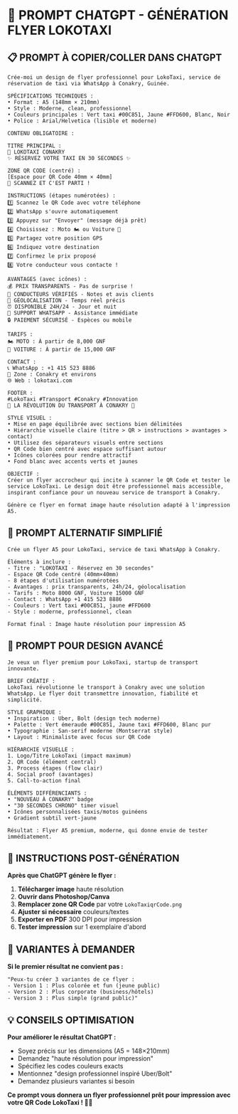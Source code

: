 # 🤖 **PROMPT CHATGPT - GÉNÉRATION FLYER LOKOTAXI**

## 📋 **PROMPT À COPIER/COLLER DANS CHATGPT**

```
Crée-moi un design de flyer professionnel pour LokoTaxi, service de réservation de taxi via WhatsApp à Conakry, Guinée.

SPÉCIFICATIONS TECHNIQUES :
• Format : A5 (148mm × 210mm) 
• Style : Moderne, clean, professionnel
• Couleurs principales : Vert taxi #00C851, Jaune #FFD600, Blanc, Noir
• Police : Arial/Helvetica (lisible et moderne)

CONTENU OBLIGATOIRE :

TITRE PRINCIPAL :
🚖 LOKOTAXI CONAKRY
✨ RÉSERVEZ VOTRE TAXI EN 30 SECONDES ✨

ZONE QR CODE (centré) :
[Espace pour QR Code 40mm × 40mm]
📱 SCANNEZ ET C'EST PARTI !

INSTRUCTIONS (étapes numérotées) :
1️⃣ Scannez le QR Code avec votre téléphone
2️⃣ WhatsApp s'ouvre automatiquement  
3️⃣ Appuyez sur "Envoyer" (message déjà prêt)
4️⃣ Choisissez : Moto 🏍️ ou Voiture 🚗
5️⃣ Partagez votre position GPS
6️⃣ Indiquez votre destination
7️⃣ Confirmez le prix proposé
8️⃣ Votre conducteur vous contacte !

AVANTAGES (avec icônes) :
💰 PRIX TRANSPARENTS - Pas de surprise !
🚗 CONDUCTEURS VÉRIFIÉS - Notes et avis clients
📍 GÉOLOCALISATION - Temps réel précis
⏰ DISPONIBLE 24H/24 - Jour et nuit
💬 SUPPORT WHATSAPP - Assistance immédiate
🔒 PAIEMENT SÉCURISÉ - Espèces ou mobile

TARIFS :
🏍️ MOTO : À partir de 8,000 GNF
🚗 VOITURE : À partir de 15,000 GNF

CONTACT :
📞 WhatsApp : +1 415 523 8886
📍 Zone : Conakry et environs
🌐 Web : lokotaxi.com

FOOTER :
#LokoTaxi #Transport #Conakry #Innovation
🌟 LA RÉVOLUTION DU TRANSPORT À CONAKRY 🌟

STYLE VISUEL :
• Mise en page équilibrée avec sections bien délimitées
• Hiérarchie visuelle claire (titre > QR > instructions > avantages > contact)
• Utilisez des séparateurs visuels entre sections
• QR Code bien centré avec espace suffisant autour
• Icônes colorées pour rendre attractif
• Fond blanc avec accents verts et jaunes

OBJECTIF :
Créer un flyer accrocheur qui incite à scanner le QR Code et tester le service LokoTaxi. Le design doit être professionnel mais accessible, inspirant confiance pour un nouveau service de transport à Conakry.

Génère ce flyer en format image haute résolution adapté à l'impression A5.
```

## 🎯 **PROMPT ALTERNATIF SIMPLIFIÉ**

```
Crée un flyer A5 pour LokoTaxi, service de taxi WhatsApp à Conakry.

Éléments à inclure :
- Titre : "LOKOTAXI - Réservez en 30 secondes"
- Espace QR Code centré (40mm×40mm)
- 8 étapes d'utilisation numérotées
- Avantages : prix transparents, 24h/24, géolocalisation
- Tarifs : Moto 8000 GNF, Voiture 15000 GNF  
- Contact : WhatsApp +1 415 523 8886
- Couleurs : Vert taxi #00C851, jaune #FFD600
- Style : moderne, professionnel, clean

Format final : Image haute résolution pour impression A5
```

## 🎨 **PROMPT POUR DESIGN AVANCÉ**

```
Je veux un flyer premium pour LokoTaxi, startup de transport innovante.

BRIEF CRÉATIF :
LokoTaxi révolutionne le transport à Conakry avec une solution WhatsApp. Le flyer doit transmettre innovation, fiabilité et simplicité.

STYLE GRAPHIQUE :
• Inspiration : Uber, Bolt (design tech moderne)
• Palette : Vert émeraude #00C851, Jaune taxi #FFD600, Blanc pur
• Typographie : San-serif moderne (Montserrat style)
• Layout : Minimaliste avec focus sur QR Code

HIÉRARCHIE VISUELLE :
1. Logo/Titre LokoTaxi (impact maximum)
2. QR Code (élément central)
3. Process étapes (flow clair)
4. Social proof (avantages)
5. Call-to-action final

ÉLÉMENTS DIFFÉRENCIANTS :
• "NOUVEAU À CONAKRY" badge
• "30 SECONDES CHRONO" timer visuel
• Icônes personnalisées taxis/motos guinéens
• Gradient subtil vert-jaune

Résultat : Flyer A5 premium, moderne, qui donne envie de tester immédiatement.
```

## 📱 **INSTRUCTIONS POST-GÉNÉRATION**

**Après que ChatGPT génère le flyer :**

1. **Télécharger image** haute résolution
2. **Ouvrir dans Photoshop/Canva** 
3. **Remplacer zone QR Code** par votre `LokoTaxiqrCode.png`
4. **Ajuster si nécessaire** couleurs/textes
5. **Exporter en PDF** 300 DPI pour impression
6. **Tester impression** sur 1 exemplaire d'abord

## 🎯 **VARIANTES À DEMANDER**

**Si le premier résultat ne convient pas :**

```
"Peux-tu créer 3 variantes de ce flyer :
- Version 1 : Plus colorée et fun (jeune public)
- Version 2 : Plus corporate (business/hôtels) 
- Version 3 : Plus simple (grand public)"
```

## 💡 **CONSEILS OPTIMISATION**

**Pour améliorer le résultat ChatGPT :**
- Soyez précis sur les dimensions (A5 = 148×210mm)
- Demandez "haute résolution pour impression"
- Spécifiez les codes couleurs exacts
- Mentionnez "design professionnel inspiré Uber/Bolt"
- Demandez plusieurs variantes si besoin

**Ce prompt vous donnera un flyer professionnel prêt pour impression avec votre QR Code LokoTaxi ! 🚖✨**